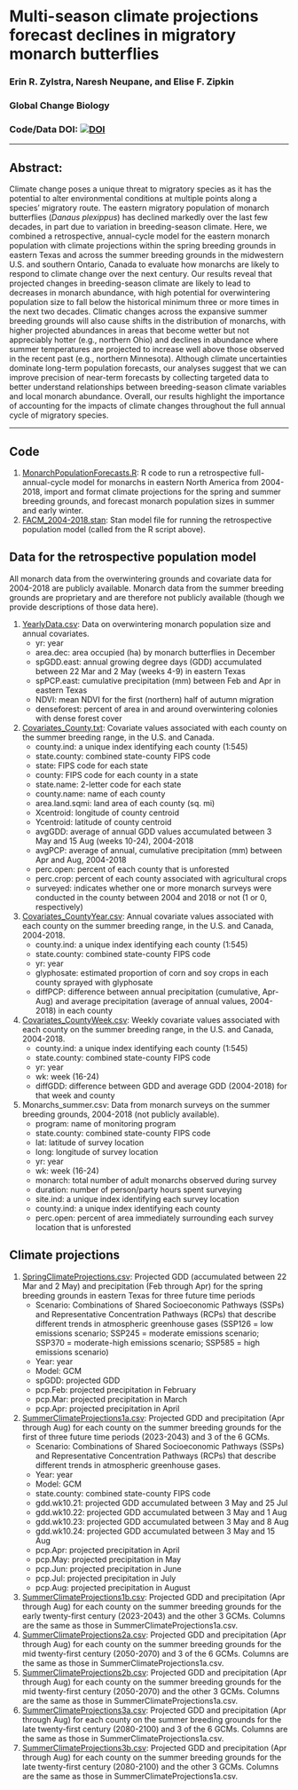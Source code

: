 #  Multi-season climate projections forecast declines in migratory monarch butterflies

### Erin R. Zylstra, Naresh Neupane, and Elise F. Zipkin

### Global Change Biology

### Code/Data DOI: [![DOI](https://zenodo.org/badge/DOI/10.5281/zenodo.5597600.svg)](https://doi.org/10.5281/zenodo.5597600)
_______________________________________________________________________________________________________________________________________

## Abstract:
Climate change poses a unique threat to migratory species as it has the potential to alter environmental conditions at multiple points along a species’ migratory route. The eastern migratory population of monarch butterflies (<i>Danaus plexippus</i>) has declined markedly over the last few decades, in part due to variation in breeding-season climate. Here, we combined a retrospective, annual-cycle model for the eastern monarch population with climate projections within the spring breeding grounds in eastern Texas and across the summer breeding grounds in the midwestern U.S. and southern Ontario, Canada to evaluate how monarchs are likely to respond to climate change over the next century. Our results reveal that projected changes in breeding-season climate are likely to lead to decreases in monarch abundance, with high potential for overwintering population size to fall below the historical minimum three or more times in the next two decades. Climatic changes across the expansive summer breeding grounds will also cause shifts in the distribution of monarchs, with higher projected abundances in areas that become wetter but not appreciably hotter (e.g., northern Ohio) and declines in abundance where summer temperatures are projected to increase well above those observed in the recent past (e.g., northern Minnesota). Although climate uncertainties dominate long-term population forecasts, our analyses suggest that we can improve precision of near-term forecasts by collecting targeted data to better understand relationships between breeding-season climate variables and local monarch abundance. Overall, our results highlight the importance of accounting for the impacts of climate changes throughout the full annual cycle of migratory species. 
_______________________________________________________________________________________________________________________________________

## Code
1. [MonarchPopulationForecasts.R](Code/MonarchPopulationForecasts.R): R code to run a retrospective full-annual-cycle model for monarchs in eastern North America from 2004-2018, import and format climate projections for the spring and summer breeding grounds, and forecast monarch population sizes in summer and early winter. 
2. [FACM_2004-2018.stan](Code/FACM_2004-2018.stan): Stan model file for running the retrospective population model (called from the R script above). 

## Data for the retrospective population model
All monarch data from the overwintering grounds and covariate data for 2004-2018 are publicly available.  Monarch data from the summer breeding grounds are proprietary and are therefore not publicly available (though we provide descriptions of those data here).  
1. [YearlyData.csv](Data/Monarchs_winter.csv): Data on overwintering monarch population size and annual covariates. 
    - yr: year 
    - area.dec: area occupied (ha) by monarch butterflies in December
    - spGDD.east: annual growing degree days (GDD) accumulated between 22 Mar and 2 May (weeks 4-9) in eastern Texas
    - spPCP.east: cumulative precipitation (mm) between Feb and Apr in eastern Texas
    - NDVI: mean NDVI for the first (northern) half of autumn migration
    - denseforest: percent of area in and around overwintering colonies with dense forest cover
2. [Covariates_County.txt](Data/Covariates_County.txt): Covariate values associated with each county on the summer breeding range, in the U.S. and Canada.
    - county.ind: a unique index identifying each county (1:545)
    - state.county: combined state-county FIPS code
    - state: FIPS code for each state
    - county: FIPS code for each county in a state
    - state.name: 2-letter code for each state
    - county.name: name of each county
    - area.land.sqmi: land area of each county (sq. mi)
    - Xcentroid: longitude of county centroid
    - Ycentroid: latitude of county centroid
    - avgGDD: average of annual GDD values accumulated between 3 May and 15 Aug (weeks 10-24), 2004-2018
    - avgPCP: average of annual, cumulative precipitation (mm) between Apr and Aug, 2004-2018
    - perc.open: percent of each county that is unforested
    - perc.crop: percent of each county associated with agricultural crops
    - surveyed: indicates whether one or more monarch surveys were conducted in the county between 2004 and 2018 or not (1 or 0, respectively)
3. [Covariates_CountyYear.csv](Data/Covariates_CountyYear.csv): Annual covariate values associated with each county on the summer breeding range, in the U.S. and Canada, 2004-2018.
    - county.ind: a unique index identifying each county (1:545)
    - state.county: combined state-county FIPS code
    - yr: year
    - glyphosate: estimated proportion of corn and soy crops in each county sprayed with glyphosate
    - diffPCP: difference between annual precipitation (cumulative, Apr-Aug) and average precipitation (average of annual values, 2004-2018) in each county
4. [Covariates_CountyWeek.csv](Data/Covariates_CountyWeek.csv): Weekly covariate values associated with each county on the summer breeding range, in the U.S. and Canada, 2004-2018.
    - county.ind: a unique index identifying each county (1:545)
    - state.county: combined state-county FIPS code
    - yr: year
    - wk: week (16-24)
    - diffGDD: difference between GDD and average GDD (2004-2018) for that week and county
5. Monarchs_summer.csv: Data from monarch surveys on the summer breeding grounds, 2004-2018 (not publicly available). 
    - program: name of monitoring program
    - state.county: combined state-county FIPS code
    - lat: latitude of survey location
    - long: longitude of survey location
    - yr: year
    - wk: week (16-24)
    - monarch: total number of adult monarchs observed during survey
    - duration: number of person/party hours spent surveying
    - site.ind: a unique index identifying each survey location
    - county.ind: a unique index identifying each county
    - perc.open: percent of area immediately surrounding each survey location that is unforested 

## Climate projections
1. [SpringClimateProjections.csv](Data/SpringClimateProjections.csv): Projected GDD (accumulated between 22 Mar and 2 May) and precipitation (Feb through Apr) for the spring breeding grounds in eastern Texas for three future time periods
    - Scenario: Combinations of Shared Socioeconomic Pathways (SSPs) and Representative Concentration Pathways (RCPs) that describe different trends in atmospheric greenhouse gases (SSP126 = low emissions scenario; SSP245 = moderate emissions scenario; SSP370 = moderate-high emissions scenario; SSP585 = high emissions scenario)
    - Year: year
    - Model: GCM
    - spGDD: projected GDD
    - pcp.Feb: projected precipitation in February
    - pcp.Mar: projected precipitation in March
    - pcp.Apr: projected precipitation in April
2. [SummerClimateProjections1a.csv](Data/SummerClimateProjections1a.csv): Projected GDD and precipitation (Apr through Aug) for each county on the summer breeding grounds for the first of three future time periods (2023-2043) and 3 of the 6 GCMs.
    - Scenario: Combinations of Shared Socioeconomic Pathways (SSPs) and Representative Concentration Pathways (RCPs) that describe different trends in atmospheric greenhouse gases.
    - Year: year
    - Model: GCM
    - state.county: combined state-county FIPS code
    - gdd.wk10.21: projected GDD accumulated between 3 May and 25 Jul
    - gdd.wk10.22: projected GDD accumulated between 3 May and 1 Aug
    - gdd.wk10.23: projected GDD accumulated between 3 May and 8 Aug
    - gdd.wk10.24: projected GDD accumulated between 3 May and 15 Aug
    - pcp.Apr: projected precipitation in April
    - pcp.May: projected precipitation in May
    - pcp.Jun: projected precipitation in June
    - pcp.Jul: projected precipitation in July
    - pcp.Aug: projected precipitation in August
3. [SummerClimateProjections1b.csv](Data/SummerClimateProjections2.csv): Projected GDD and precipitation (Apr through Aug) for each county on the summer breeding grounds for the early twenty-first century (2023-2043) and the other 3 GCMs. Columns are the same as those in SummerClimateProjections1a.csv.
4. [SummerClimateProjections2a.csv](Data/SummerClimateProjections2a.csv): Projected GDD and precipitation (Apr through Aug) for each county on the summer breeding grounds for the mid twenty-first century (2050-2070) and 3 of the 6 GCMs. Columns are the same as those in SummerClimateProjections1a.csv.
5. [SummerClimateProjections2b.csv](Data/SummerClimateProjections2b.csv): Projected GDD and precipitation (Apr through Aug) for each county on the summer breeding grounds for the mid twenty-first century (2050-2070) and the other 3 GCMs. Columns are the same as those in SummerClimateProjections1a.csv.
6. [SummerClimateProjections3a.csv](Data/SummerClimateProjectionsa3.csv): Projected GDD and precipitation (Apr through Aug) for each county on the summer breeding grounds for the late twenty-first century (2080-2100) and 3 of the 6 GCMs. Columns are the same as those in SummerClimateProjections1a.csv.
7. [SummerClimateProjections3b.csv](Data/SummerClimateProjectionsa3b.csv): Projected GDD and precipitation (Apr through Aug) for each county on the summer breeding grounds for the late twenty-first century (2080-2100) and the other 3 GCMs. Columns are the same as those in SummerClimateProjections1a.csv.

